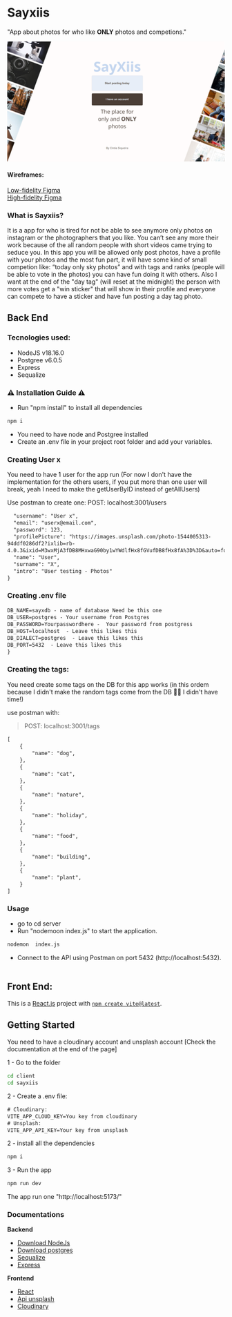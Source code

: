 # Sayxiis

"App about photos for who like **ONLY** photos and competions."

![](./plan/app_view.png)

#### Wireframes:

[Low-fidelity Figma](https://www.figma.com/file/m88ZyfM1Bkx4mgOfWqPdek/SayXiis-solo-project?type=design&node-id=0%3A1&mode=design&t=AZvoWwraqKkxfS0B-1)<br>
[High-fidelity Figma](https://www.figma.com/file/YVVJ8opqaaTJLIEYIc5Mco/High-fidelity---Wireframe-Sayxiis?type=design&node-id=0-1&mode=design&t=7JUodlwObu6HdvZn-0)

### What is Sayxiis?

It is a app for who is tired for not be able to see anymore only photos on instagram or the photographers that you like. You can’t see any more their work because of the all random people with short videos came trying to seduce you. In this app you will be allowed only post photos, have a profile with your photos and the most fun part, it will have some kind of small competion like: “today only sky photos” and with tags and ranks (people will be able to vote in the photos) you can have fun doing it with others. Also I want at the end of the "day tag" (will reset at the midnight) the person with more votes get a "win sticker" that will show in their profile and everyone can compete to have a sticker and have fun posting a day tag photo.

## Back End

### Tecnologies used:

- NodeJS v18.16.0
- Postgree v6.0.5
- Express
- Sequalize
  <br>

### ⚠️ Installation Guide ⚠️

- Run "npm install" to install all dependencies

```bash
npm i
```

- You need to have node and Postgree installed
- Create an .env file in your project root folder and add your variables.
  <br>

### Creating User x

You need to have 1 user for the app run
(For now I don't have the implementation for the others users, if you put more than one user will break, yeah I need to make the getUserByID instead of getAllUsers)

Use postman to create one: POST: localhost:3001/users

```{
  "username": "User x",
  "email": "userx@email.com",
  "password": 123,
  "profilePicture": "https://images.unsplash.com/photo-1544005313-94ddf0286df2?ixlib=rb-4.0.3&ixid=M3wxMjA3fDB8MHxwaG90by1wYWdlfHx8fGVufDB8fHx8fA%3D%3D&auto=format&fit=crop&w=2188&q=80",
  "name": "User",
  "surname": "X",
  "intro": "User testing - Photos"
}
```

### Creating .env file

```{
DB_NAME=sayxdb - name of database Need be this one
DB_USER=postgres - Your username from Postgres
DB_PASSWORD=Yourpasswordhere -  Your password from postgress
DB_HOST=localhost  - Leave this likes this
DB_DIALECT=postgres  - Leave this likes this
DB_PORT=5432  - Leave this likes this
}
```

### Creating the tags:

You need create some tags on the DB for this app works
(in this ordem because I didn't make the random tags come from the DB 🤣🤣
I didn't have time!)

use postman with:

> POST: localhost:3001/tags

```
[
    {
        "name": "dog",
    },
    {
        "name": "cat",
    },
    {
        "name": "nature",
    },
    {
        "name": "holiday",
    },
    {
        "name": "food",
    },
    {
        "name": "building",
    },
    {
        "name": "plant",
    }
]
```

### Usage

- go to cd server
- Run "nodemoon index.js" to start the application.

```bash
nodemon  index.js
```

- Connect to the API using Postman on port 5432 (http://localhost:5432).
  <br><br>

## Front End:

This is a [React.js](https://react.dev/learn) project with [`npm create vite@latest`](https://vitejs.dev/guide/).

## Getting Started

You need to have a cloudinary account and unsplash account [Check the documentation at the end of the page]

1 - Go to the folder

```bash
cd client
cd sayxiis
```

2 - Create a .env file:

```
# Cloudinary:
VITE_APP_CLOUD_KEY=You key from cloudinary
# Unsplash:
VITE_APP_API_KEY=Your key from unsplash
```

2 - install all the dependencies

```bash
npm i
```

3 - Run the app

```bash
npm run dev
```

The app run one "http://localhost:5173/"

### Documentations

**Backend**

- [Download NodeJs](https://nodejs.org/en/download)
- [Download postgres](https://www.postgresql.org/)
- [Sequalize](https://sequelize.org/docs/v6/getting-started/)
- [Express](https://expressjs.com/en/starter/installing.html)<br>

**Frontend**

- [React](https://react.dev/)
- [Api unsplash](https://unsplash.com/developers)
- [Cloudinary](https://cloudinary.com/)
